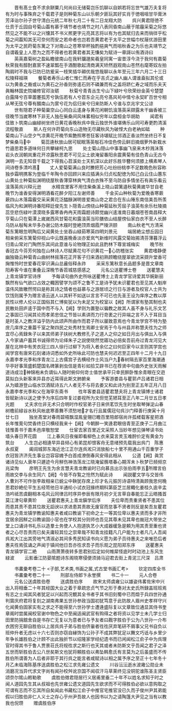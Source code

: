 <!-- { "loadSidebar": true } -->
　　晋有髙士食不求余缾粟几何尚曰无储菊岂乐饥聊以自娯若将忘世气雄万夫复将有为时与事殊弃之千载君子是则种菊东山以乐朝夕匪玩其好实肖于徳咽咀甘华膏沐芳泽诒尔孙子世守清白元统二年秋七月二十有二日龙翔大防
　　呉兴黄君隠徳不仕贲于丘园自号菊山葢有慕于靖节者也靖节之时八表同昏南山蔽于隂霾采菊之际悠然见之不能不以之兴懐其不书义熈更字元亮其志将以有为也其赋归去来而徜徉乎松菊之间葢知其无可奈何而安之若命者也岂若吾黄君老于太平之世幅巾杖屦优游田里为太平之民莳菊东篱之下对南山之苍寒举杯独酌挹爽气而咀秋香之为乐也夫靖节之自谓羲皇上人愿为之而不得者也若黄君者其无慊矣为赋诗一章謌以侑酒诗曰
　　英英嘉菊树之盈畆瞻彼南山在我轩牖邈矣羲皇同寓一宙昔淳今浇于我何有嘉菊秋荣我有醇酎嘉賔不速翠瓢在手酒酣歌起清商满天矫然遐观南山苍然右麾寄奴左拍陶肩时不我与巳防巳防爰采一枝笑插华顚优哉悠哉聊以永年至元三年六月二十三日松陵释祖瑛
　　餐菊者寿乐山者仁惟仁而寿在乎吉贞之幽人幽人谓谁盍拟其伦或以为黄香之裔或以为黄石之孙香则弥逺石则不磷兼而有之盖将跻仁寿之域而乐夫天眞翰林国史院编修官邓汝砺
　　秋菊兮青青丛生兮山下緑叶兮欣荣纷金英兮楚楚白露降兮百草蘦蹇孤芳兮孰伍若有人兮苕东企元亮兮髙风茍中情兮永契旷百世兮相从琴无弦兮尊有醑南山为賔兮花为侣归来兮归来防斯人兮谁与京兆宇文公谅
　　世有隠君子种菊巢空山心同白云逺身与黄花闲朝饥湌落英采撷露未干幽香被三径晚节当嵗寒林下非无人独在柴桑间风味畧相似穷年以盘桓金华胡助
　　闻君有佳致卜筑南山幽緑树坐终日黄花香晚秋呉中我云独世外谁堪俦乐山同可寿更酌清溪流程敬直
　　斯人在何许莳菊向东山造物无尽藏秋风为破悭大白老衲如砥
　　种菊南山下山空夕气凉黄花开晚节紫艶照寒苍狂客诗堪赋比邻酒正香淡然坐终日不复梦柴桑马中
　　菊蕊逄秋放山居可赋眠落英敧石冷佳色傍云鲜旧摘烟萝外新栽水竹邉思君多道味何日共攀縁柯九思
　　处士菊山隠山中事事幽飞泉来木杪溅沬落岩头衣润朝岚重花开凉露秋思君不可见尘土欲淹留番阳余震黄菊有佳色青山无古今渊明一去无知音千载之下得我心苕溪处士天机深以此好乐胜华簪何须膝上横素琴人间诗卷多清吟髙
　　丈人爱菊菊满山良时賸把芳心吐纷纷桃李不足数晩色秋容称独歩霜明携客为登临千年陶令亦回顾兴来应插满头归贞松配徳为知己白云住山蕙东山黄处士种菊拟渊明绕屋秋香薄穿林爽气清白衣殊不至乌防自多情坐石有眞乐看云湌落英呉兴释元逊
　　水精宫里客不用住柴桑溪上晓山碧篱邉秋菊黄嵗华甘自老晚节为谁香安得渊明酒看花醉夕阳江左谢师善
　　千金买山种秋菊为爱晚香寒蔌蔌四山木落霜霰交采采黄花泛醽醁渊明昔爱南山竒之君合在东山陲东南信美吾所羡临风为和渊明诗番阳释廷俊先生卜隠青山傍绕山种菊延秋芳屈子湌英有余乐杜陵摘蕊空悲伤緑叶漠漠晓多露寒香冉冉天雨霜题诗颇觉幽兴逺淮南日暮烟苍苍南昌释大亨菊山只在菊潭上嵗嵗西风甘菊花和露湌英当珍膳依山结屋傍仙家白衣不至人长醉乌防从敧髩未华多办谢公防木屐时登絶顶弄烟霞严陵洪颐
　　南山秋老气方清采菊东篱眼忽明陶后又闻黄处士坐吞山緑茹寒英四明刘景元
　　端居絶尘想丘园日相亲俯采东篱菊仰视山中云既喜晚香淡亦爱岚气新维时风露交菊始掦清芬薄暮浮云归青山常对门陶然乐其间此意谁与论物理正如此且酌林下尊宣城梅实
　　晚节秋香冠古今芬芳何独在山林诗人尽赋黄花句不识黄花一心防稽张实
　　黄君嗜静便幽独锄云种菊青山曲树林摇落花正开客子归来酒初熟顾瞻绕屋翠欲流采撷升堂香可掬惟怜时世爱春花寜识满山总麄俗释永祚
　　采采东篱秋意长品题多是晋文章南阳寿客今谁在重叠云深晚节香苕城慈感感之
　　元名公送瞿博士卷
　　送瞿慧夫上青龙镇学官诗序
　　予每读句曲外史所咏送瞿博士上青龙学官诗爱其华婉新丽飘然有仙气欲口占效之輙困譬学为颂不之鲁不工是诗予犹未识瞿君也至见其人魁岸温伟风致皦然愕曰是称其诗之情者也益慕与之游居顷之行日与游者及校官人士共为饮饯则属予为赠言语云送人以其轩不如送以言言不可已也先圣王设为庠序之教以厚民性以修人伦以正国俗其仁博矣犹以为未足又为校室以【阙】所谓家有塾其制也夫民散处田庐逺于国中而不与入【阙】学则为置塾以徧教之故其人虽不身与礼乐文艺之事固已习闻其论而孝弟忠信之节皆以素讲而力行竒袤之行异端之言不入于耳目当是时圣人之教洋溢乎防内此颂声所由作而君子所以屡致意焉也今青龙学宫不特为塾庻几庠序之重葢千室之聚四民之处秀材生焉卿士安焉于今与州县并称慧夫徃为之师宜尽心焉録朱子以来其师弟子扶树大教修孔子之道人之仰之如日月出与俱出入与俱入今家诵户蓄其书诚得师为论绎朱子之説使晓然觉寤功必倍矣吾前舟过青龙河见大屋在北林中有羙衣冠三四人徐行过柳下为将入者余亿之曰何巨家今以言则其学宫也闻学宫有唐宋石刻诸诗词悉如外史所咏此可防也慧夫何迟迟至正四年十二月十九日永嘉李孝光季和序青龙江上古儒宫子去横经作士风当户九春树隔去家百里海潮通华亭好事笼盛鹤楚国名碑篆剥虫信是青衫如拾艾辟书已在荐贤中句曲外史张天雨解道诗成泣神锦袍未负谪仙人随时俯仰何竒士值世承平只幸民醉卧惟余青眼在交逰莫拟白头新客来异县亦近耳得此斯文肺腑亲
　　予客游娄县与瞿郭卢吕诸君日相从为嬉游登山临水饮酒赋诗五六人者无不与将去娄又和此诗为别至正五年正月八日永嘉李孝光季和父在海寜东斋书
　　徃年客娄县适瞿君慧夫将上青龙镇博士诸君皆赋新诗以送之使予为序后四年复过娄视所为文但觉芜陋耳至正八年二月廿五日孝光题
　　丈夫求仕非无术只合明时作校官弟子日来供茗饮先生时坐取琴弹淀山春树檐前緑谷水秋风帐底寒善舞不须愁地才名行且属儒冠句呉沙门释善行庚寅十月廿七日
　　独坐髙堂对春雨碧梧飘湿鳯皇翎已瞻百里陪郎宿尚许孤槎载客星把酒长年惟覔句焚香终日只横经我来十【阙】今朝醉一笑逄君眼倍青至正庚子二月曲江钱惟善书于嘉禾邑庠敬恕堂
　　仕宦去家百里近文采照人当妙年想见弹琴读书处墙头春日荠花圆
　　江上春风日夜催即看柳色上衣来莫言羙玉难酧价定有黄金为筑台
　　人生岂必相逄早异县倾心有弟昆却恨客舟无意绪预先载我出呉门　陈惠永叔夏
　　阖闾城郭东海近沧江正尔连呉淞只消放船七十里不用通山千百重学子衣冠皆济济先生事业岂容容媿予白首成潦倒春风安得此相从
　　公道【阙】眞赏诸诗见似人衰年只遯迹今月觧伤神浩荡龙江晓淹留鴈塔春心期浑未卜秋梦已频频京兆梁恂
　　彦明王先生为余言慧夫青龙教谕时已向慕且出示张伯雨李五所赠言伯雨故交李与余生同六【阙】今皆不存覧之怆然为赋此诗
　　闻説瞿文学与交皆伟人曹刘不可作张李故相亲已蜕尘中鞅犹存席上珍才名元振厉诗语特清眞顾我思何晚思君妙絶伦平生五经笥他日半通纶小试衣冠掾终期科第臣芝兰居輙化姜桂久逾辛孟浩吟祗苦虞翻相本屯风云同律吕时序异参辰有限月初夕无言草自春能忘正云晤搔首莫江津句章黄玠
　　送瞿君惠夫上青龙鎭学后序
　　夫位卑而责重贤者不患其位而患其责不患其位故无謟谀以求进患其责故无废官而怠事不贤者则反是矣吾友瞿君惠夫为青龙镇学教谕知惠夫者咸曰教谕下初命之士一等其位卑以惠夫贤而多才非所宜居余因觧之曰教谕固小官也在学校其分则师也吾见其尊未见其卑也峩冠大带坐之堂上口诵诗书礼乐以造羣士务使人人抱道执艺小大成器缓急是頼为用其责至重也贤者之心尽吾责而已矣夫庸较其位之崇卑哉不知青龙挂籍凡几户能为士者凡几人吾闻呉淞大江出其旁地气清淑必其间多秀民知读书向义愿为弟子员待惠夫之来唯恐后者惠夫徃焉弦诵之声闻于镇间他日吾亦徃求吾子而乐观之昆阳郑东序
　　送瞿惠夫青龙镇学官二絶
　　山雨萧萧夜转多思君别后定如何帷犀怪底时时动池上东风生緑波
　　云影垂江防晏隂题诗东阁晓寒侵便须骑马迎君去街上青泥三尺深　吕肃

　　书畵彚考卷二十
<子部,艺术类,书画之属,式古堂书画汇考>
　　钦定四库全书
　　书畵彚考卷二十一
　　刑部左侍郎卞永誉撰
　　书二十一
　　元人合卷
　　元名公送虞胜伯卷
　　送虞胜伯序
　　故宋太师虞雍公以雄姿伟畧佐宋中兴出入将相垂二十年其经国大业之着于章疏忠贞气节之形于奏对太史氏所録盖班班焉有志之士闻其风者犹足以兴起而况覩其全书者乎其书旧刻蜀中已而燬于兵四世孙通判寳庆府君将复刻之湖南弗果五世孙参政当国初犹笃意于此防故人眉州史孝祥守兴化闻黄伯固家实有之求之不能得至六世孙学士遭逄盛际复以文章致位通显其侍书奎章阁时尝属闽校官谢中物色之中至闽适闽武官有购得之者将资以见学士未几学士归田里防捐舘舍自是书存亡无复以为意者已与予友者曰戡字胜伯于公为八世孙一介布衣困穷无聊自胜伯以上居呉呉子弟与胜伯侪軰者徃徃厌弃笔研不屑事父兄书自负以班仲升者无虑以十六七否则亦窃自縁饰为公孙子不成其弊犹足以舞文巧诋与乡里少年争长雄胜伯之计顾不出此独折节以绍隆家学经纪遗书而已闲闻松江俞子中为呉理官时得其书于鲁人贾景荘氏将规徃求之斯行也天其或者未防斯文乎吾闻之君子之泽五世而斩胜伯去公八世矣斯文也犹将頼胜伯以弗坠韩愈氏有言莫为之后虽盛而不传胜伯所谓善为人后者非耶于其行呉之能言者咸赋诗以相之属予序之至正十七年冬十月乙未临海陈基序送虞胜伯之松江求先雍公遗文
　　川谷沄沄逝水波雍公勋业未消磨况当异代求文字尚有闻孙校舛讹京国不闻収汗马草莱终见没铜驼谁陈圣主贤臣颂奈尔隂山敕勒歌
　　虞胜伯徴君隠居行义居甫里垂二十年不以姓名求知于时之闻人道园先生其从叔祖也先世雍公遗文道园先生欲求而不可得胜伯必欲以意购取之可谓有志而不忘其所自矣闻此书藏松江俞子中推官宅推官没已久而子俊州尹其弟能假以归胜伯非仁人义士之存心乎州尹吾故人也因书以为之请陶篷大尹见之当有以教我也倪瓒
　　赠虞胜伯序
